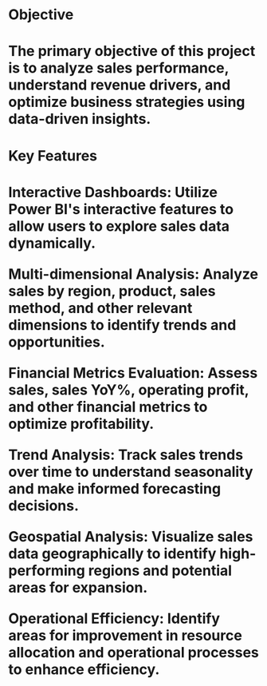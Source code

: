 <h1>Objective<h1>

The primary objective of this project is to analyze sales performance, understand revenue drivers, and optimize business strategies using data-driven insights.


<h1>Key Features<h1>

Interactive Dashboards: Utilize Power BI's interactive features to allow users to explore sales data dynamically.

Multi-dimensional Analysis: Analyze sales by region, product, sales method, and other relevant dimensions to identify trends and opportunities.

Financial Metrics Evaluation: Assess sales, sales YoY%, operating profit, and other financial metrics to optimize profitability.

Trend Analysis: Track sales trends over time to understand seasonality and make informed forecasting decisions.

Geospatial Analysis: Visualize sales data geographically to identify high-performing regions and potential areas for expansion.

Operational Efficiency: Identify areas for improvement in resource allocation and operational processes to enhance efficiency.



